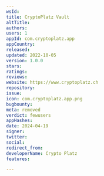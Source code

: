 ```yaml
---
wsId: 
title: CryptoPlatz Vault
altTitle: 
authors: 
users: 1
appId: com.cryptoplatz.app
appCountry: 
released: 
updated: 2022-10-05
version: 1.0.0
stars: 
ratings: 
reviews: 
website: https://www.cryptoplatz.ch
repository: 
issue: 
icon: com.cryptoplatz.app.png
bugbounty: 
meta: removed
verdict: fewusers
appHashes: 
date: 2024-04-19
signer: 
twitter: 
social: 
redirect_from: 
developerName: Crypto Platz
features: 

---
```



